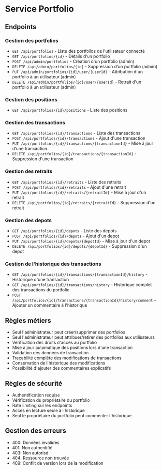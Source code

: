 # Service Portfolio

## Endpoints

### Gestion des portfolios
- `GET /api/portfolios` - Liste des portfolios de l'utilisateur connecté
- `GET /api/portfolios/{id}` - Détails d'un portfolio
- `POST /api/admin/portfolios` - Création d'un portfolio (admin)
- `DELETE /api/admin/portfolios/{id}` - Suppression d'un portfolio (admin)
- `PUT /api/admin/portfolios/{id}/user/{userId}` - Attribution d'un portfolio à un utilisateur (admin)
- `DELETE /api/admin/portfolios/{id}/user/{userId}` - Retrait d'un portfolio à un utilisateur (admin)

### Gestion des positions
- `GET /api/portfolios/{id}/positions` - Liste des positions

### Gestion des transactions
- `GET /api/portfolios/{id}/transactions` - Liste des transactions
- `POST /api/portfolios/{id}/transactions` - Ajout d'une transaction
- `PUT /api/portfolios/{id}/transactions/{transactionId}` - Mise à jour d'une transaction
- `DELETE /api/portfolios/{id}/transactions/{transactionId}` - Suppression d'une transaction

### Gestion des retraits
- `GET /api/portfolios/{id}/retraits` - Liste des retraits
- `POST /api/portfolios/{id}/retraits` - Ajout d'une retrait
- `PUT /api/portfolios/{id}/retraits/{retraitId}` - Mise à jour d'un retrait
- `DELETE /api/portfolios/{id}/retraits/{retraitId}` - Suppression d'un retrait

### Gestion des depots
- `GET /api/portfolios/{id}/depots` - Liste des depots
- `POST /api/portfolios/{id}/depots` - Ajout d'un depot
- `PUT /api/portfolios/{id}/depots/{depotId}` - Mise à jour d'un depot
- `DELETE /api/portfolios/{id}/depots/{depotId}` - Suppression d'un depot

### Gestion de l'historique des transactions
- `GET /api/portfolios/{id}/transactions/{transactionId}/history` - Historique d'une transaction
- `GET /api/portfolios/{id}/transactions/history` - Historique complet des transactions du portfolio
- `POST /api/portfolios/{id}/transactions/{transactionId}/history/comment` - Ajouter un commentaire à l'historique

## Règles métiers
- Seul l'administrateur peut créer/supprimer des portfolios
- Seul l'administrateur peut attribuer/retirer des portfolios aux utilisateurs
- Vérification des droits d'accès au portfolio
- Mise à jour automatique des positions lors d'une transaction
- Validation des données de transaction
- Traçabilité complète des modifications de transactions
- Conservation de l'historique des modifications
- Possibilité d'ajouter des commentaires explicatifs

## Règles de sécurité
- Authentification requise
- Vérification du propriétaire du portfolio
- Rate limiting sur les endpoints
- Accès en lecture seule à l'historique
- Seul le propriétaire du portfolio peut commenter l'historique

## Gestion des erreurs
- 400: Données invalides
- 401: Non authentifié
- 403: Non autorisé
- 404: Ressource non trouvée
- 409: Conflit de version lors de la modification 